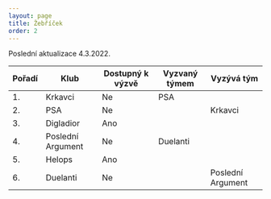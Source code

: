 ```yaml
---
layout: page
title: Žebříček
order: 2
---
```


Poslední aktualizace 4.3.2022.

| Pořadí | Klub              | Dostupný k výzvě | Vyzvaný týmem     | Vyzývá tým        |
| ------ | ----------------- | ---------------- | -------------     | ----------------- |
| 1.     | Krkavci           | Ne               | PSA               |                   |
| 2.     | PSA               | Ne               |                   | Krkavci           |
| 3.     | Digladior         | Ano              |                   |                   |
| 4.     | Poslední Argument | Ne               | Duelanti          |                   |
| 5.     | Helops            | Ano              |                   |                   |
| 6.     | Duelanti          | Ne               |                   | Poslední Argument |
